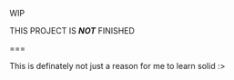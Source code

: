 WIP

THIS PROJECT IS ***NOT*** FINISHED

===

This is definately not just a reason for me to learn solid :>

